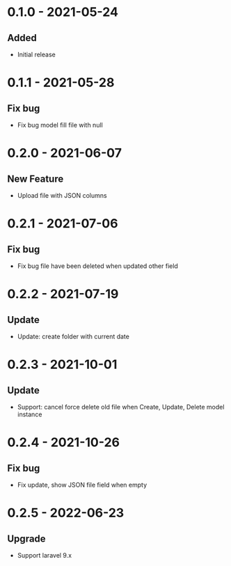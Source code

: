 # 0.1.0 - 2021-05-24
## Added
- Initial release

# 0.1.1 - 2021-05-28
## Fix bug
- Fix bug model fill file with null

# 0.2.0 - 2021-06-07
## New Feature
- Upload file with JSON columns

# 0.2.1 - 2021-07-06
## Fix bug
- Fix bug file have been deleted when updated other field

# 0.2.2 - 2021-07-19
## Update
- Update: create folder with current date

# 0.2.3 - 2021-10-01
## Update
- Support: cancel force delete old file when Create, Update, Delete model instance

# 0.2.4 - 2021-10-26
## Fix bug
- Fix update, show JSON file field when empty

# 0.2.5 - 2022-06-23
## Upgrade
- Support laravel 9.x
